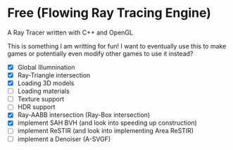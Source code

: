 # Free (Flowing Ray Tracing Engine)
A Ray Tracer written with C++ and OpenGL

This is something I am writting for fun! I want to eventually use this to make games
or potentially even modify other games to use it instead?

- [x] Global Illumnination
- [x] Ray-Triangle intersection
- [x] Loading 3D models
- [ ] Loading materials
- [ ] Texture support
- [ ] HDR support
- [x] Ray-AABB intersection (Ray-Box intersection)
- [x] implement SAH BVH (and look into speeding up construction)
- [ ] implement ReSTIR (and look into implementing Area ReSTIR)
- [ ] implement a Denoiser (A-SVGF)
